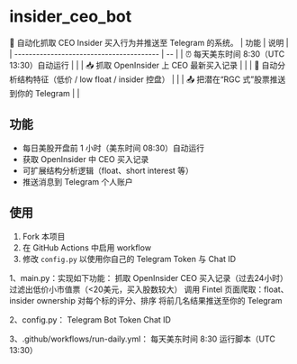 # insider_ceo_bot
🚨 自动化抓取 CEO Insider 买入行为并推送至 Telegram 的系统。
| 功能                                       | 说明 |
| ---------------------------------------- | -- |
| ⏰ 每天美东时间 8:30（UTC 13:30）自动运行             |    |
| 📥 抓取 OpenInsider 上 CEO 最新买入记录           |    |
| 🧠 自动分析结构特征（低价 / low float / insider 控盘） |    |
| 📤 把潜在“RGC 式”股票推送到你的 Telegram            |    |


## 功能
- 每日美股开盘前 1 小时（美东时间 08:30）自动运行
- 获取 OpenInsider 中 CEO 买入记录
- 可扩展结构分析逻辑（float、short interest 等）
- 推送消息到 Telegram 个人账户

## 使用
1. Fork 本项目
2. 在 GitHub Actions 中启用 workflow
3. 修改 `config.py` 以使用你自己的 Telegram Token 与 Chat ID


1、main.py：实现如下功能：
抓取 OpenInsider CEO 买入记录（过去24小时）
过滤出低价小市值票（<20美元，买入股数较大）
调用 Fintel 页面爬取：float、insider ownership
对每个标的评分、排序
将前几名结果推送至你的 Telegram

2、config.py：
Telegram Bot Token
Chat ID

3、.github/workflows/run-daily.yml：
每天美东时间 8:30 运行脚本（UTC 13:30）
